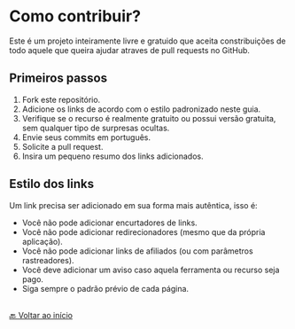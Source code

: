 # Como contribuir?
Este é um projeto inteiramente livre e gratuido que aceita constribuições de todo aquele que queira ajudar atraves de pull requests no GitHub.

## Primeiros passos
1. Fork este repositório.
2. Adicione os links de acordo com o estilo padronizado neste guia.
3. Verifique se o recurso é realmente gratuito ou possui versão gratuita, sem qualquer tipo de surpresas ocultas.
4. Envie seus commits em português.
5. Solicite a pull request.
6. Insira um pequeno resumo dos links adicionados.

## Estilo dos links

Um link precisa ser adicionado em sua forma mais autêntica, isso é:

- Você não pode adicionar encurtadores de links.
- Você não pode adicionar redirecionadores (mesmo que da própria aplicação).
- Você não pode adicionar links de afiliados (ou com parâmetros rastreadores).
- Você deve adicionar um aviso caso aquela ferramenta ou recurso seja pago.
- Siga sempre o padrão prévio de cada página.

<br>[🔙 Voltar ao início](../README.md)

